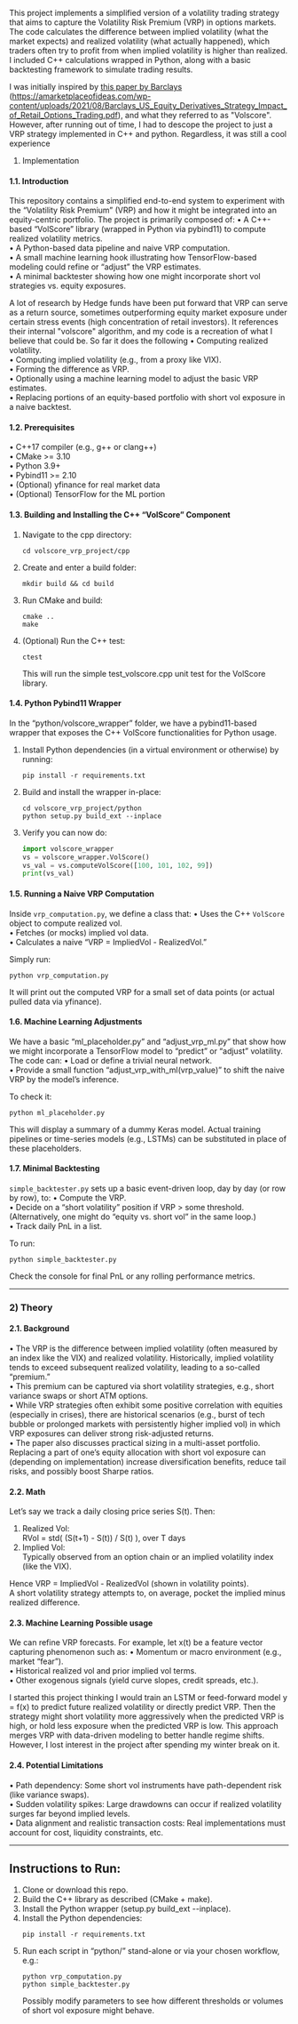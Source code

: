 This project implements a simplified version of a volatility trading strategy that aims to capture the Volatility Risk Premium (VRP) in options markets. The code calculates the difference between implied volatility (what the market expects) and realized volatility (what actually happened), which traders often try to profit from when implied volatility is higher than realized. I included C++ calculations wrapped in Python, along with a basic backtesting framework to simulate trading results. 

I was initially inspired by [this paper by Barclays]([url](https://amarketplaceofideas.com/wp-content/uploads/2021/08/Barclays_US_Equity_Derivatives_Strategy_Impact_of_Retail_Options_Trading.pdf)) (https://amarketplaceofideas.com/wp-content/uploads/2021/08/Barclays_US_Equity_Derivatives_Strategy_Impact_of_Retail_Options_Trading.pdf), and what they referred to as "Volscore". However, after running out of time, I had to descope the project to just a VRP strategy implemented in C++ and python. Regardless, it was still a cool experience

1) Implementation

#### 1.1. Introduction

This repository contains a simplified end-to-end system to experiment with the “Volatility Risk Premium” (VRP) and how it might be integrated into an equity-centric portfolio. The project is primarily composed of:
• A C++-based “VolScore” library (wrapped in Python via pybind11) to compute realized volatility metrics.  
• A Python-based data pipeline and naive VRP computation.  
• A small machine learning hook illustrating how TensorFlow-based modeling could refine or “adjust” the VRP estimates.  
• A minimal backtester showing how one might incorporate short vol strategies vs. equity exposures.

A lot of research by Hedge funds have been put forward that VRP can serve as a return source, sometimes outperforming equity market exposure under certain stress events (high concentration of retail investors). It references their internal "volscore" algorithm, and my code is a recreation of what I believe that could be. So far it does the following
• Computing realized volatility.  
• Computing implied volatility (e.g., from a proxy like VIX).  
• Forming the difference as VRP.  
• Optionally using a machine learning model to adjust the basic VRP estimates.  
• Replacing portions of an equity-based portfolio with short vol exposure in a naive backtest.

#### 1.2. Prerequisites

• C++17 compiler (e.g., g++ or clang++)  
• CMake >= 3.10  
• Python 3.9+  
• Pybind11 >= 2.10  
• (Optional) yfinance for real market data  
• (Optional) TensorFlow for the ML portion  

#### 1.3. Building and Installing the C++ “VolScore” Component

1. Navigate to the cpp directory:  
   ```
   cd volscore_vrp_project/cpp
   ```
2. Create and enter a build folder:  
   ```
   mkdir build && cd build
   ```
3. Run CMake and build:  
   ```
   cmake ..
   make
   ```
4. (Optional) Run the C++ test:  
   ```
   ctest
   ```
   This will run the simple test_volscore.cpp unit test for the VolScore library.

#### 1.4. Python Pybind11 Wrapper

In the “python/volscore_wrapper” folder, we have a pybind11-based wrapper that exposes the C++ VolScore functionalities for Python usage.

1. Install Python dependencies (in a virtual environment or otherwise) by running:  
   ```
   pip install -r requirements.txt
   ```
2. Build and install the wrapper in-place:  
   ```
   cd volscore_vrp_project/python
   python setup.py build_ext --inplace
   ```
3. Verify you can now do:
   ```python
   import volscore_wrapper
   vs = volscore_wrapper.VolScore()
   vs_val = vs.computeVolScore([100, 101, 102, 99])
   print(vs_val)
   ```

#### 1.5. Running a Naive VRP Computation

Inside `vrp_computation.py`, we define a class that:
• Uses the C++ `VolScore` object to compute realized vol.  
• Fetches (or mocks) implied vol data.  
• Calculates a naive “VRP = ImpliedVol - RealizedVol.”

Simply run:
```
python vrp_computation.py
```
It will print out the computed VRP for a small set of data points (or actual pulled data via yfinance).

#### 1.6. Machine Learning Adjustments

We have a basic “ml_placeholder.py” and “adjust_vrp_ml.py” that show how we might incorporate a TensorFlow model to “predict” or “adjust” volatility. The code can:
• Load or define a trivial neural network.  
• Provide a small function “adjust_vrp_with_ml(vrp_value)” to shift the naive VRP by the model’s inference.  

To check it:
```
python ml_placeholder.py
```
This will display a summary of a dummy Keras model. Actual training pipelines or time-series models (e.g., LSTMs) can be substituted in place of these placeholders.

#### 1.7. Minimal Backtesting

`simple_backtester.py` sets up a basic event-driven loop, day by day (or row by row), to:
• Compute the VRP.  
• Decide on a “short volatility” position if VRP > some threshold. (Alternatively, one might do “equity vs. short vol” in the same loop.)  
• Track daily PnL in a list.  

To run:
```
python simple_backtester.py
```
Check the console for final PnL or any rolling performance metrics.

---

### 2) Theory

#### 2.1. Background

• The VRP is the difference between implied volatility (often measured by an index like the VIX) and realized volatility. Historically, implied volatility tends to exceed subsequent realized volatility, leading to a so-called “premium.”  
• This premium can be captured via short volatility strategies, e.g., short variance swaps or short ATM options.  
• While VRP strategies often exhibit some positive correlation with equities (especially in crises), there are historical scenarios (e.g., burst of tech bubble or prolonged markets with persistently higher implied vol) in which VRP exposures can deliver strong risk-adjusted returns.  
• The paper also discusses practical sizing in a multi-asset portfolio. Replacing a part of one’s equity allocation with short vol exposure can (depending on implementation) increase diversification benefits, reduce tail risks, and possibly boost Sharpe ratios.

#### 2.2. Math

Let’s say we track a daily closing price series S(t). Then:

1) Realized Vol:  
   RVol = std( (S(t+1) - S(t)) / S(t) ), over T days  
2) Implied Vol:  
   Typically observed from an option chain or an implied volatility index (like the VIX).

Hence VRP = ImpliedVol - RealizedVol (shown in volatility points).  
A short volatility strategy attempts to, on average, pocket the implied minus realized difference.  

#### 2.3. Machine Learning Possible usage

We can refine VRP forecasts. For example, let x(t) be a feature vector capturing phenomenon such as:
• Momentum or macro environment (e.g., market “fear”).  
• Historical realized vol and prior implied vol terms.  
• Other exogenous signals (yield curve slopes, credit spreads, etc.).  

I started this project thinking I would train an LSTM or feed-forward model y = f(x) to predict future realized volatility or directly predict VRP. Then the strategy might short volatility more aggressively when the predicted VRP is high, or hold less exposure when the predicted VRP is low. This approach merges VRP with data-driven modeling to better handle regime shifts. However, I lost interest in the project after spending my winter break on it.

#### 2.4. Potential Limitations

• Path dependency: Some short vol instruments have path-dependent risk (like variance swaps).  
• Sudden volatility spikes: Large drawdowns can occur if realized volatility surges far beyond implied levels.  
• Data alignment and realistic transaction costs: Real implementations must account for cost, liquidity constraints, etc.

---

## Instructions to Run:

1) Clone or download this repo.  
2) Build the C++ library as described (CMake + make).  
3) Install the Python wrapper (setup.py build_ext --inplace).  
4) Install the Python dependencies:  
   ```
   pip install -r requirements.txt
   ```
5) Run each script in “python/” stand-alone or via your chosen workflow, e.g.:  
   ```
   python vrp_computation.py
   python simple_backtester.py
   ```
   Possibly modify parameters to see how different thresholds or volumes of short vol exposure might behave.
